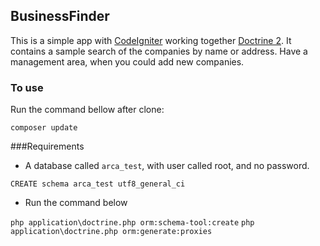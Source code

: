 ## BusinessFinder

This is a simple app with [CodeIgniter](http://codeigniter.com/) working together [Doctrine 2](http://www.doctrine-project.org/). It contains a sample search of the companies by name or address. Have a management area, when you could add new companies.

### To use

Run the command bellow after clone:

`composer update`

###Requirements

- A database called `arca_test`, with user called root, and no password.

`CREATE schema arca_test utf8_general_ci`

- Run the command below

`php application\doctrine.php orm:schema-tool:create`
`php application\doctrine.php orm:generate:proxies`